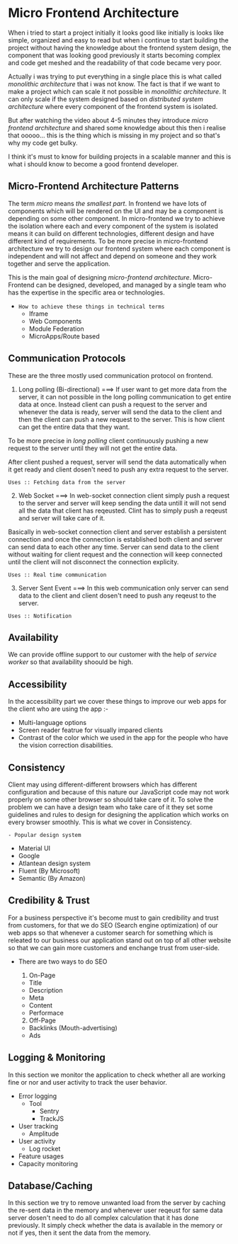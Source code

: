 # Micro Frontend Architecture

When i tried to start a project initially it looks good like initially is looks like simple, organized and easy to read but when i continue to start building the project without having the knowledge about the frontend system design, the component that was looking good previously it starts becoming complex and code get meshed and the readability of that code became very poor.

Actually i was trying to put everything in a single place this is what called _monolithic architecture_ that i was not know. The fact is that if we want to make a project which can scale it not possible in _monolithic architecture_. It can only scale if the system designed based on _distributed system architecture_ where every component of the frontend system is isolated.

But after watching the video about 4-5 minutes they introduce _micro frontend architecture_ and shared some knowledge about this then i realise that ooooo... this is the thing which is missing in my project and so that's why my code get bulky.

I think it's must to know for building projects in a scalable manner and this is what i should know to become a good frontend developer.

## Micro-Frontend Architecture Patterns

The term _micro_ means _the smallest part_. In frontend we have lots of components which will be rendered on the UI and may be a component is depending on some other component. In micro-frontend we try to achieve the isolation where each and every component of the system is isolated means it can build on different technologies, different design and have different kind of requirements. To be more precise in micro-frontend architecture we try to design our frontend system where each component is independent and will not affect and depend on someone and they work together and serve the application.

This is the main goal of designing _micro-frontend architecture_. Micro-Frontend can be designed, developed, and managed by a single team who has the expertise in the specific area or technologies.

- <code>How to achieve these things in technical terms</code>
  - Iframe
  - Web Components
  - Module Federation
  - MicroApps/Route based

## Communication Protocols

These are the three mostly used communication protocol on frontend.

1. Long polling (Bi-directional) ===> If user want to get more data from the server, it can not possible in the long polling communication to get entire data at once. Instead client can push a request to the server and whenever the data is ready, server will send the data to the client and then the client can push a new request to the server. This is how client can get the entire data that they want.

To be more precise in _long polling_ client continuously pushing a new request to the server until they will not get the entire data.

After client pushed a request, server will send the data automatically when it get ready and client dosen't need to push any extra request to the server.

<code>Uses :: Fetching data from the server</code>

2. Web Socket ===> In web-socket connection client simply push a request to the server and server will keep sending the data untill it will not send all the data that client has reqeusted. Clint has to simply push a reqeust and server will take care of it.

Basically in web-socket connection client and server establish a persistent connection and once the connection is established both client and server can send data to each other any time. Server can send data to the client without waiting for client request and the connection will keep connected until the client will not disconnect the connection explicity.

<code>Uses :: Real time communication</code>

3. Server Sent Event ===> In this web communication only server can send data to the client and client dosen't need to push any reqeust to the server.

<code>Uses :: Notification</code>

## Availability

We can provide offline support to our customer with the help of _service worker_ so that availability shoould be high.

## Accessibility

In the accessibility part we cover these things to improve our web apps for the client who are using the app :-

- Multi-language options
- Screen reader featrue for visually impared clients
- Contrast of the color which we used in the app for the people who have the vision correction disabilities.

## Consistency

Client may using different-different browsers which has different configuration and because of this nature our JavaScript code may not work properly on some other browser so should take care of it. To solve the problem we can have a design team who take care of it they set some guidelines and rules to design for designing the application which works on every browser smoothly. This is what we cover in Consistency.

<code>- Popular design system</code>

- Material UI
- Google
- Atlantean design system
- Fluent (By Microsoft)
- Semantic (By Amazon)

## Credibility & Trust

For a business perspective it's become must to gain credibility and trust from customers, for that we do SEO (Search engine optimization) of our web apps so that whenever a customer search for something which is releated to our business our application stand out on top of all other website so that we can gain more customers and enchange trust from user-side.

- There are two ways to do SEO

  1. On-Page

  - Title
  - Description
  - Meta
  - Content
  - Performace

  2. Off-Page

  - Backlinks (Mouth-advertising)
  - Ads

## Logging & Monitoring

In this section we monitor the application to check whether all are working fine or nor and user activity to track the user behavior.

- Error logging
  - Tool
    - Sentry
    - TrackJS
- User tracking
  - Amplitude
- User activity
  - Log rocket
- Feature usages
- Capacity monitoring

## Database/Caching

In this section we try to remove unwanted load from the server by caching the re-sent data in the memory and whenever user reqeust for same data server dosen't need to do all complex calculation that it has done previously. It simply check whether the data is available in the memory or not if yes, then it sent the data from the memory.
